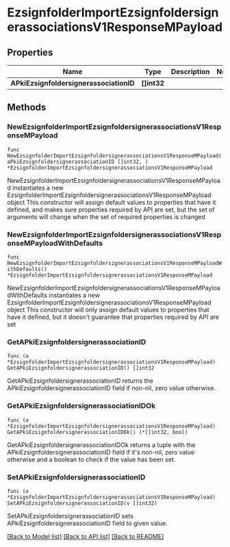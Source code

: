 # EzsignfolderImportEzsignfoldersignerassociationsV1ResponseMPayload

## Properties

Name | Type | Description | Notes
------------ | ------------- | ------------- | -------------
**APkiEzsignfoldersignerassociationID** | **[]int32** |  | 

## Methods

### NewEzsignfolderImportEzsignfoldersignerassociationsV1ResponseMPayload

`func NewEzsignfolderImportEzsignfoldersignerassociationsV1ResponseMPayload(aPkiEzsignfoldersignerassociationID []int32, ) *EzsignfolderImportEzsignfoldersignerassociationsV1ResponseMPayload`

NewEzsignfolderImportEzsignfoldersignerassociationsV1ResponseMPayload instantiates a new EzsignfolderImportEzsignfoldersignerassociationsV1ResponseMPayload object
This constructor will assign default values to properties that have it defined,
and makes sure properties required by API are set, but the set of arguments
will change when the set of required properties is changed

### NewEzsignfolderImportEzsignfoldersignerassociationsV1ResponseMPayloadWithDefaults

`func NewEzsignfolderImportEzsignfoldersignerassociationsV1ResponseMPayloadWithDefaults() *EzsignfolderImportEzsignfoldersignerassociationsV1ResponseMPayload`

NewEzsignfolderImportEzsignfoldersignerassociationsV1ResponseMPayloadWithDefaults instantiates a new EzsignfolderImportEzsignfoldersignerassociationsV1ResponseMPayload object
This constructor will only assign default values to properties that have it defined,
but it doesn't guarantee that properties required by API are set

### GetAPkiEzsignfoldersignerassociationID

`func (o *EzsignfolderImportEzsignfoldersignerassociationsV1ResponseMPayload) GetAPkiEzsignfoldersignerassociationID() []int32`

GetAPkiEzsignfoldersignerassociationID returns the APkiEzsignfoldersignerassociationID field if non-nil, zero value otherwise.

### GetAPkiEzsignfoldersignerassociationIDOk

`func (o *EzsignfolderImportEzsignfoldersignerassociationsV1ResponseMPayload) GetAPkiEzsignfoldersignerassociationIDOk() (*[]int32, bool)`

GetAPkiEzsignfoldersignerassociationIDOk returns a tuple with the APkiEzsignfoldersignerassociationID field if it's non-nil, zero value otherwise
and a boolean to check if the value has been set.

### SetAPkiEzsignfoldersignerassociationID

`func (o *EzsignfolderImportEzsignfoldersignerassociationsV1ResponseMPayload) SetAPkiEzsignfoldersignerassociationID(v []int32)`

SetAPkiEzsignfoldersignerassociationID sets APkiEzsignfoldersignerassociationID field to given value.



[[Back to Model list]](../README.md#documentation-for-models) [[Back to API list]](../README.md#documentation-for-api-endpoints) [[Back to README]](../README.md)


